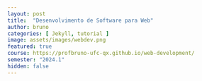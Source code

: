 ```yaml
---
layout: post
title:  "Desenvolvimento de Software para Web"
author: bruno
categories: [ Jekyll, tutorial ]
image: assets/images/webdev.png
featured: true
course: https://profbruno-ufc-qx.github.io/web-development/
semester: "2024.1"
hidden: false
---
```

